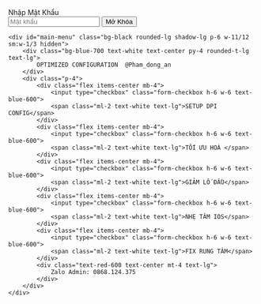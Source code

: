 <!DOCTYPE html>
<html lang="vi">
<head>
    <meta charset="UTF-8">
    <meta name="viewport" content="width=device-width, initial-scale=1.0">
    <title>Nhẹ Tâm Functions</title>
    <script src="https://cdn.tailwindcss.com"></script>
    <script>
        function checkPassword() {
            const password = document.getElementById('password').value;
            if (password === 'DongAn') {
                document.getElementById('main-menu').classList.remove('hidden');
                document.getElementById('password-form').classList.add('hidden');
            } else {
                alert('Mật khẩu không đúng!');
            }
        }
    </script>
</head>
<body class="bg-gray-900 flex items-center justify-center min-h-screen">
    <div id="password-form" class="bg-black rounded-lg shadow-lg p-6 w-11/12 sm:w-1/3">
        <div class="bg-blue-700 text-white text-center py-4 rounded-t-lg text-lg">
            Nhập Mật Khẩu
        </div>
        <div class="p-4">
            <input type="password" id="password" class="w-full p-3 rounded mb-4 text-lg" placeholder="Mật khẩu">
            <button onclick="checkPassword()" class="w-full bg-blue-700 text-white py-3 rounded text-lg">Mở Khóa</button>
        </div>
    </div>

    <div id="main-menu" class="bg-black rounded-lg shadow-lg p-6 w-11/12 sm:w-1/3 hidden">
        <div class="bg-blue-700 text-white text-center py-4 rounded-t-lg text-lg">
            OPTIMIZED CONFIGURATION  @Pham_dong_an
        </div>
        <div class="p-4">
            <div class="flex items-center mb-4">
                <input type="checkbox" class="form-checkbox h-6 w-6 text-blue-600">
                <span class="ml-2 text-white text-lg">SETUP DPI CONFIG</span>
            </div>
            <div class="flex items-center mb-4">
                <input type="checkbox" class="form-checkbox h-6 w-6 text-blue-600">
                <span class="ml-2 text-white text-lg">TỐI ƯU HOÁ </span>
            </div>
            <div class="flex items-center mb-4">
                <input type="checkbox" class="form-checkbox h-6 w-6 text-blue-600">
                <span class="ml-2 text-white text-lg">GIẢM LỐ ĐẦU</span>
            </div>
            <div class="flex items-center mb-4">
                <input type="checkbox" class="form-checkbox h-6 w-6 text-blue-600">
                <span class="ml-2 text-white text-lg">NHẸ TÂM IOS</span>
            </div>
            <div class="flex items-center mb-4">
                <input type="checkbox" class="form-checkbox h-6 w-6 text-blue-600">
                <span class="ml-2 text-white text-lg">FIX RUNG TÂM</span>
            </div>
            <div class="text-red-600 text-center mt-4 text-lg">
                Zalo Admin: 0868.124.375
            </div>
        </div>
    </div>
</body>
</html>
